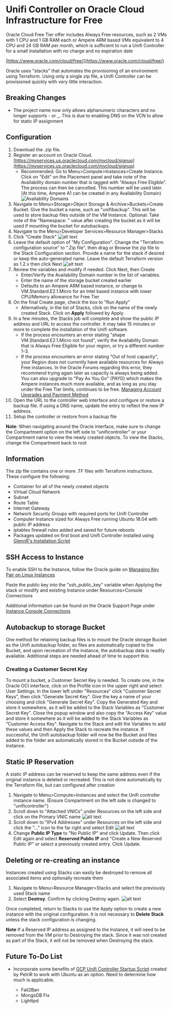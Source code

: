 # Unifi Controller on Oracle Cloud Infrastructure for Free

Oracle Cloud Free Tier offer includes Always Free resources, such as 2 VMs with 1 CPU and 1 GB RAM each or Ampere ARM based VMs equivalent to 4 CPU and 24 GB RAM per month, which is sufficient to run a Unifi Controller for a small installation with no charge and no expiration date

[https://www.oracle.com/cloud/free/](https://www.oracle.com/cloud/free/)

Oracle uses "stacks" that automates the provisioning of an environment using Terraform.  Using only a single zip file, a Unifi Controller can be provisioned quickly with very little interaction.

## Breaking Changes

* The project name now only allows alphanumeric characters and no longer supports - or _.  This is due to enabling DNS on the VCN to allow for static IP assignment

## Configuration

1) Download the .zip file.
2) Register an account on Oracle Cloud.
   [https://myservices.us.oraclecloud.com/mycloud/signup](https://myservices.us.oraclecloud.com/mycloud/signup)
   * Recommended: Go to Menu>Compute>Instances>Create Instance. Click on "Edit" on the Placement panel and take note of the Availability domain number that is tagged with "Always Free Eligible". The process can then be cancelled. This number will be used later. (At this time, Ampere A1 can be created in any Availability Domain) ![Availability Domains](./images/availability-domain.jpg)
3) Navigate to Menu>Storage>Object Storage & Archive>Buckets>Create Bucket. Give the bucket a name, such as "unifibackup". This will be used to store backup files outside of the VM Instance. Optional: Take note of the "Namespace: " value after creating the bucket as it will be used if mounting the bucket for autobackups.
4) Navigate to the Menu>Developer Services>Resource Manager>Stacks
5) Click "Create Stack"
   ![alt text](./images/stacks.jpg)
6) Leave the default option of "My Configuration". Change the "Terraform configuration source" to ".Zip file", then drag or Browse the zip file to the Stack Configuration section. Provide a name for the stack if desired or keep the auto-generated name.  Leave the default Terraform version as 1.2.x then click Next ![alt text](./images/create-stack.jpg)
7) Review the variables and modify if needed. Click Next, then Create
   * Enter/Verify the Availability Domain number in the list of variables.
   * Enter the name of the storage bucket created earlier
   * Defaults to an Ampere ARM based instance, or change to VM.Standard.E2.1.Micro for an Intel based instance with lower CPU/Memory allowance for Free Tier
8) On the final Create page, check the box to "Run Apply"
   * Alternatively, in the list of Stacks, click on the name of the newly created Stack.  Click on **Apply** followed by Apply.
9) In a few minutes, the Stacks job will complete and show the public IP address and URL to access the controller. It may take 15 minutes or more to complete the installation of the Unifi software.
   * If the process encounters an error stating "shape VM.Standard.E2.1.Micro not found", verify the Availability Domain that is Always Free Eligible for your region, or try a different number 1-3.
   * If the process encounters an error stating "Out of host capacity", your Region does not currently have available resources for Always Free instances. In the Oracle Forums regarding this error, they recommend trying again later as capacity is always being added.  You can also upgrade to "Pay As You Go" (PAYG) which makes the Ampere instances much more available, and as long as you stay under the Free Tier limits, continues to be free.
     [Managing Account Upgrades and Payment Method](https://docs.oracle.com/en-us/iaas/Content/Billing/Tasks/changingpaymentmethod.htm)
10) Open the URL to the controller web interface and configure or restore a backup file.  If using a DNS name, update the entry to reflect the new IP address.
11) Setup the controller or restore from a backup file

**Note**: When navigating around the Oracle interface, make sure to change the Compartment option on the left side to "unificontroller" or your Compartment name to view the newly created objects. To view the Stacks, change the Compartment back to root

## Information

The zip file contains one or more .TF files with Terraform instructions.  These configure the following:

* Container for all of the newly created objects
* Virtual Cloud Network
* Subnet
* Route Table
* Internet Gateway
* Network Security Groups with required ports for Unifi Controller
* Computer Instance sized for Always Free running Ubuntu 18.04 with public IP address
* iptables firewall rules added and saved for future reboots
* Packages updated on first boot and Unifi Controller installed using [GlennR&#39;s Installation Script](https://community.ui.com/questions/UniFi-Installation-Scripts-or-UniFi-Easy-Update-Script-or-Ubuntu-16-04-18-04-18-10-19-04-and-19-10-/ccbc7530-dd61-40a7-82ec-22b17f027776)

## SSH Access to Instance

To enable SSH to the Instance, follow the Oracle guide on [Managing Key Pair on Linux Instances](https://docs.cloud.oracle.com/iaas/Content/Compute/Tasks/managingkeypairs.htm?Highlight=ssh)

Paste the public key into the "ssh_public_key" variable when Applying the stack or modify and existing Instance under Resources>Console Connections

Additional information can be found on the Oracle Support Page under [Instance Console Connections](https://docs.cloud.oracle.com/iaas/Content/Compute/References/serialconsole.htm)

## Autobackup to storage Bucket

One method for retaining backup files is to mount the Oracle storage Bucket as the Unifi autobackup folder, so files are automatically copied to the Bucket, and upon recreation of the instance, the autobackup data is readily available.  Additional steps are needed ahead of time to support this:

### Creating a Customer Secret Key

To mount a bucket, a Customer Secret Key is needed.  To create one, in the Oracle OCI interface, click on the Profile icon in the upper right and select User Settings.  In the lower left under "Resources" click "Customer Secret Keys", then click "Generate Secret Key".  Give the key a name of your choosing and click "Generate Secret Key".  Copy the Generated Key and store it somewhere, as it will be added to the Stack Variables as "Customer Secret Key".  Close the popup window and also copy the "Access Key" value and store it somewhere as it will be added to the Stack Variables as "Customer Access Key".  Navigate to the Stack and edit the Variables to add these values and then Apply the Stack to recreate the instance.  If successful, the Unifi autobackup folder will now be the Bucket and files added to the folder are automatically stored in the Bucket outside of the Instance.

## Static IP Reservation

A static IP address can be reserved to keep the same address even if the original instance is deleted or recreated.  This is not done automatically by the Terraform file, but can configured after creation

1) Navigate to Menu>Compute>Instances and select the Unifi controller instance name. (Ensure Compartment on the left side is changed to "unificontroller")
2) Scroll down to "Attached VNICs" under Resources on the left side and click on the Primary VNIC name ![alt text](./images/attached-vnics.jpg)
3) Scroll down to "IPv4 Addresses" under Resources on the left side and click the "..." icon to the far right and select Edit ![alt text](./images/edit-ip.jpg)
4) Change **Public IP Type** to "No Public IP" and click Update. Then click Edit again and select **Reserved Public IP** and "Create a New Reserved Public IP" or select a previously created entry. Click Update.

## Deleting or re-creating an instance

Instances created using Stacks can easily be destroyed to remove all associated items and optionally recreate them

1) Navigate to Menu>Resource Manager>Stacks and select the previously used Stack name
2) Select **Destroy**.  Confirm by clicking Destroy again. ![alt text](./images/destroy-stack.jpg)

Once completed, return to Stacks to use the Apply option to create a new instance with the original configuration. It is not necessary to **Delete Stack** unless the stack configuration is changing.

**Note** If a Reserved IP address as assigned to the Instance, it will need to be removed from the VM prior to Destroying the stack. Since it was not created as part of the Stack, it will not be removed when Destroying the stack.

## Future To-Do List

* Incorporate some benefits of [GCP Unifi Controller Startup Script](https://metis.fi/en/2018/02/gcp-unifi-code/) created by PetriR to work with Ubuntu as an option.  Need to determine how much is applicable.

  * Fail2Ban
  * MongoDB Fix
  * Lighttpd
